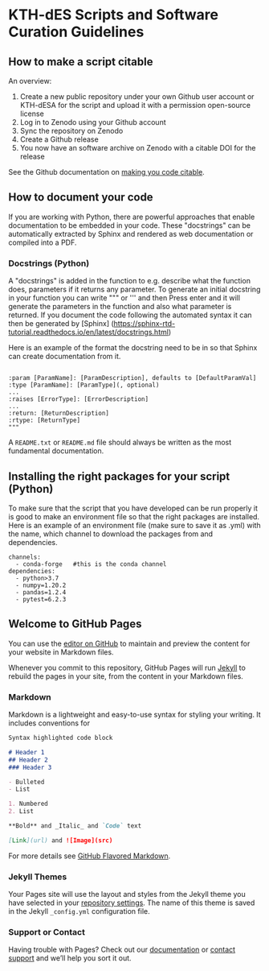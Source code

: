 # KTH-dES Scripts and Software Curation Guidelines

## How to make a script citable

An overview:

1. Create a new public repository under your own Github user account or KTH-dESA for the script and upload it with a permission open-source license
2. Log in to Zenodo using your Github account
3. Sync the repository on Zenodo
4. Create a Github release
5. You now have an software archive on Zenodo with a citable DOI for the release

See the Github documentation on [making you code citable](https://guides.github.com/activities/citable-code/).

## How to document your code

If you are working with Python, there are powerful approaches that enable documentation to be embedded in your code.
These "docstrings" can be automatically extracted by Sphinx and rendered as web documentation or compiled into a PDF.

### Docstrings (Python)
A "docstrings" is added in the function to e.g. describe what the function does, parameters if it returns any parameter.
To generate an initial docstring in your function you can write """ or ''' and then Press enter and it will generate the parameters in the function and also what parameter is  returned. If you document the code following the automated syntax it can then be generated by [Sphinx] (https://sphinx-rtd-tutorial.readthedocs.io/en/latest/docstrings.html)

Here is an example of the format the docstring need to be in so that Sphinx can create documentation from it.

```"""[Summary]

:param [ParamName]: [ParamDescription], defaults to [DefaultParamVal]
:type [ParamName]: [ParamType](, optional)
...
:raises [ErrorType]: [ErrorDescription]
...
:return: [ReturnDescription]
:rtype: [ReturnType]
""" 
```

A `README.txt` or `README.md` file should always be written as the most fundamental documentation.

## Installing the right packages for your script (Python)

To make sure that the script that you have developed can be run properly it is good to make an environment file so that the right packages are installed.
Here is an example of an environment file (make sure to save it as .yml) with the name, which channel to download the packages from and dependencies.

```name: myenv
channels:
  - conda-forge   #this is the conda channel
dependencies:
  - python>3.7
  - numpy=1.20.2
  - pandas=1.2.4
  - pytest=6.2.3
 ```

## Welcome to GitHub Pages

You can use the [editor on GitHub](https://github.com/KTH-dESA/guidelines/edit/main/README.md) to maintain and preview the content for your website in Markdown files.

Whenever you commit to this repository, GitHub Pages will run [Jekyll](https://jekyllrb.com/) to rebuild the pages in your site, from the content in your Markdown files.

### Markdown

Markdown is a lightweight and easy-to-use syntax for styling your writing. It includes conventions for

```markdown
Syntax highlighted code block

# Header 1
## Header 2
### Header 3

- Bulleted
- List

1. Numbered
2. List

**Bold** and _Italic_ and `Code` text

[Link](url) and ![Image](src)
```

For more details see [GitHub Flavored Markdown](https://guides.github.com/features/mastering-markdown/).

### Jekyll Themes

Your Pages site will use the layout and styles from the Jekyll theme you have selected in your [repository settings](https://github.com/KTH-dESA/guidelines/settings/pages). The name of this theme is saved in the Jekyll `_config.yml` configuration file.

### Support or Contact

Having trouble with Pages? Check out our [documentation](https://docs.github.com/categories/github-pages-basics/) or [contact support](https://support.github.com/contact) and we’ll help you sort it out.
